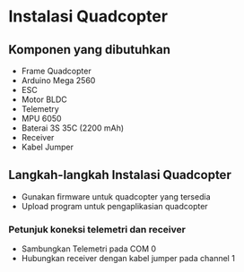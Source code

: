 # Instalasi Quadcopter 

## Komponen yang dibutuhkan
- Frame Quadcopter
- Arduino Mega 2560
- ESC 
- Motor BLDC
- Telemetry
- MPU 6050
- Baterai 3S 35C (2200 mAh)
- Receiver
- Kabel Jumper

## Langkah-langkah Instalasi Quadcopter
- Gunakan firmware untuk quadcopter yang tersedia
- Upload program untuk pengaplikasian quadcopter
### Petunjuk koneksi telemetri dan receiver
- Sambungkan Telemetri pada COM 0
- Hubungkan receiver dengan kabel jumper pada channel 1
